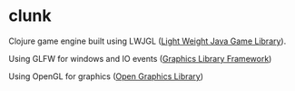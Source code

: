 # clunk
Clojure game engine built using LWJGL ([Light Weight Java Game Library](https://www.lwjgl.org/guide)).

Using GLFW for windows and IO events ([Graphics Library Framework](https://www.glfw.org/docs/latest/))

Using OpenGL for graphics ([Open Graphics Library](https://www.khronos.org/opengl/))
